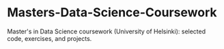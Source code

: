# Masters-Data-Science-Coursework
Master's in Data Science coursework (University of Helsinki): selected code, exercises, and projects.

